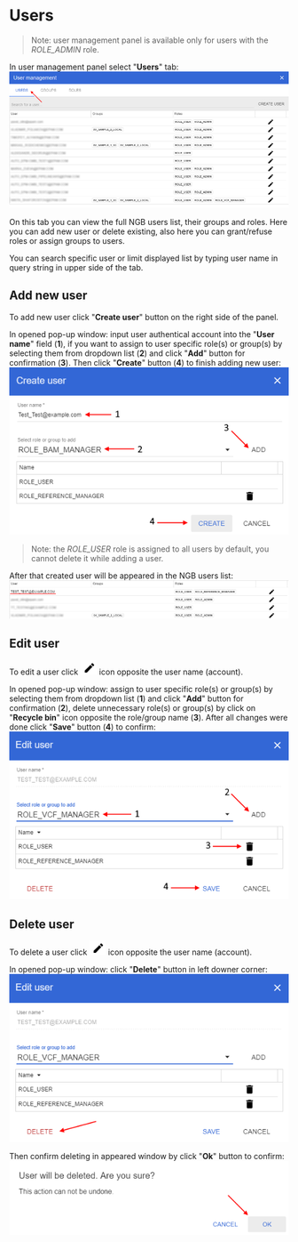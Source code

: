 # Users
> Note: user management panel is available only for users with the *ROLE_ADMIN* role.

In user management panel select "**Users**" tab:
![NGB User Management](images/um-users-1.png)

On this tab you can view the full NGB users list, their groups and roles. Here you can add new user or delete existing, also here you can grant/refuse roles or assign groups to users.

You can search specific user or limit displayed list by typing user name in query string in upper side of the tab.

## Add new user
To add new user click "**Create user**" button on the right side of the panel.

In opened pop-up window: input user authentical account into the "**User name**" field (**1**), if you want to assign to user specific role(s) or group(s) by selecting them from dropdown list (**2**) and click "**Add**" button for confirmation (**3**). Then click "**Create**" button (**4**) to finish adding new user:
![NGB User Management](images/um-users-2.png)
> Note: the *ROLE_USER* role is assigned to all users by default, you cannot delete it while adding a user.

After that created user will be appeared in the NGB users list:
![NGB User Management](images/um-users-3.png)

## Edit user
To edit a user click ![NGB User Management](images/um-users-4.png) icon opposite the user name (account).

In opened pop-up window: assign to user specific role(s) or group(s) by selecting them from dropdown list (**1**) and click "**Add**" button for confirmation (**2**), delete unnecessary role(s) or group(s) by click on "**Recycle bin**" icon opposite the role/group name (**3**). After all changes were done click "**Save**" button (**4**) to confirm:
![NGB User Management](images/um-users-5.png)

## Delete user
To delete a user click ![NGB User Management](images/um-users-4.png) icon opposite the user name (account).

In opened pop-up window: click "**Delete**" button in left downer corner:
![NGB User Management](images/um-users-6.png)

Then confirm deleting in appeared window by click "**Ok**" button to confirm:
![NGB User Management](images/um-users-7.png)